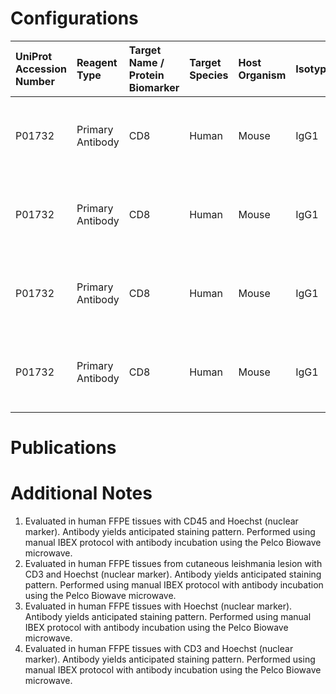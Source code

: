 # Configurations

| UniProt Accession Number   | Reagent Type     | Target Name / Protein Biomarker   | Target Species   | Host Organism   | Isotype   | Clonality   | Vendor    |   Catalog Number | Conjugate   | RRID       | Availability   | Method        | Tissue Preservation   | Target Tissue   | Tissue State    | Detergent         | Antigen Retrieval Conditions                                  | Dye Inactivation Conditions   | Recommend   | Agree               | Disagree   | Contributor         | Notes       |
|:---------------------------|:-----------------|:----------------------------------|:-----------------|:----------------|:----------|:------------|:----------|-----------------:|:------------|:-----------|:---------------|:--------------|:----------------------|:----------------|:----------------|:------------------|:--------------------------------------------------------------|:------------------------------|:------------|:--------------------|:-----------|:--------------------|:------------|
| P01732                     | Primary Antibody | CD8                               | Human            | Mouse           | IgG1      | C8/144B     | BioLegend |           372906 | AF647       | AB_2650712 | Stock          | IBEX2D Manual | FFPE                  | Heart           | NA              | 0.3% Triton-X-100 | pH 6 for 40 minutes at 95C (AR6 Akoya Biosciences AR600250ML) | 1 mg/ml LiBH4 15 minutes      | Yes         | 0000-0003-4184-3867 | NA         | 0000-0003-4184-3867 | [1](#notes) |
| P01732                     | Primary Antibody | CD8                               | Human            | Mouse           | IgG1      | C8/144B     | BioLegend |           372906 | AF647       | AB_2650712 | Stock          | IBEX2D Manual | FFPE                  | Skin            | Infected        | 0.3% Triton-X-100 | pH 6 for 40 minutes at 95C (AR6 Akoya Biosciences AR600250ML) | 1 mg/ml LiBH4 15 minutes      | Yes         | 0000-0003-4184-3867 | NA         | 0000-0003-4184-3867 | [2](#notes) |
| P01732                     | Primary Antibody | CD8                               | Human            | Mouse           | IgG1      | C8/144B     | BioLegend |           372906 | AF647       | AB_2650712 | Stock          | IBEX2D Manual | FFPE                  | Tonsil          | NA              | 0.3% Triton-X-100 | pH 6 for 40 minutes at 95C (AR6 Akoya Biosciences AR600250ML) | 1 mg/ml LiBH4 15 minutes      | Yes         | 0000-0003-4184-3867 | NA         | 0000-0003-4184-3867 | [3](#notes) |
| P01732                     | Primary Antibody | CD8                               | Human            | Mouse           | IgG1      | C8/144B     | BioLegend |           372906 | AF647       | AB_2650712 | Stock          | IBEX2D Manual | FFPE                  | Cervix          | Cervical Cancer | 0.3% Triton-X-100 | pH 6 for 40 minutes at 95C (AR6 Akoya Biosciences AR600250ML) | 1 mg/ml LiBH4 15 minutes      | Yes         | 0000-0003-4184-3867 | NA         | 0000-0003-4184-3867 | [4](#notes) |

# Publications



# Additional Notes

<a name="notes"></a>
1. Evaluated in human FFPE tissues with CD45 and Hoechst (nuclear marker). Antibody yields anticipated staining pattern. Performed using manual IBEX protocol with antibody incubation using the Pelco Biowave microwave.
2. Evaluated in human FFPE tissues from cutaneous leishmania lesion with CD3 and Hoechst (nuclear marker). Antibody yields anticipated staining pattern. Performed using manual IBEX protocol with antibody incubation using the Pelco Biowave microwave.
3. Evaluated in human FFPE tissues with Hoechst (nuclear marker). Antibody yields anticipated staining pattern. Performed using manual IBEX protocol with antibody incubation using the Pelco Biowave microwave.
4. Evaluated in human FFPE tissues with CD3 and Hoechst (nuclear marker). Antibody yields anticipated staining pattern. Performed using manual IBEX protocol with antibody incubation using the Pelco Biowave microwave.
